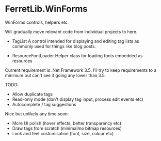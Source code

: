 FerretLib.WinForms
=============

WinForms controls, helpers etc.

Will gradually move relevant code from individual projects to here.

* TagList
A control intended for displaying and editing tag lists as commonly used for things like blog posts.

* ResourceFontLoader
Helper class for loading fonts embedded as resources

Current requirement is .Net Framework 3.5. I'll try to keep requirements to a minimum but can't see it going any lower than 3.5.

TODO:

* Allow duplicate tags
* Read-only mode (don't display tag input, process edit events etc)
* Autocomplete / tag suggestions

Nice but unlikely any time soon:
* More UI polish (hover effects, better transparency etc)
* Draw  tags from scratch (minimal/no bitmap resources)
* Look and feel customisation (font, size, colour etc)